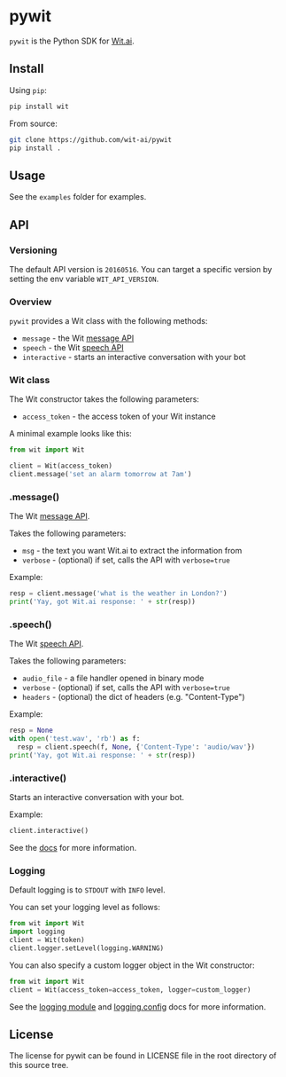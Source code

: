 # pywit

`pywit` is the Python SDK for [Wit.ai](http://wit.ai).

## Install

Using `pip`:
```bash
pip install wit
```

From source:
```bash
git clone https://github.com/wit-ai/pywit
pip install .
```

## Usage

See the `examples` folder for examples.

## API

### Versioning

The default API version is `20160516`.
You can target a specific version by setting the env variable `WIT_API_VERSION`.

### Overview

`pywit` provides a Wit class with the following methods:
* `message` - the Wit [message API](https://wit.ai/docs/http/20160330#get-intent-via-text-link)
* `speech` - the Wit [speech API](https://wit.ai/docs/http/20160526#post--speech-link)
* `interactive` - starts an interactive conversation with your bot

### Wit class

The Wit constructor takes the following parameters:
* `access_token` - the access token of your Wit instance

A minimal example looks like this:

```python
from wit import Wit

client = Wit(access_token)
client.message('set an alarm tomorrow at 7am')
```

### .message()

The Wit [message API](https://wit.ai/docs/http/20160330#get-intent-via-text-link).

Takes the following parameters:
* `msg` - the text you want Wit.ai to extract the information from
* `verbose` - (optional) if set, calls the API with `verbose=true`

Example:
```python
resp = client.message('what is the weather in London?')
print('Yay, got Wit.ai response: ' + str(resp))
```

### .speech()

The Wit [speech API](https://wit.ai/docs/http/20160526#post--speech-link).

Takes the following parameters:
* `audio_file` - a file handler opened in binary mode
* `verbose` - (optional) if set, calls the API with `verbose=true`
* `headers` - (optional) the dict of headers (e.g. "Content-Type")

Example:
```python
resp = None
with open('test.wav', 'rb') as f:
  resp = client.speech(f, None, {'Content-Type': 'audio/wav'})
print('Yay, got Wit.ai response: ' + str(resp))
```

### .interactive()

Starts an interactive conversation with your bot.

Example:
```python
client.interactive()
```

See the [docs](https://wit.ai/docs) for more information.


### Logging

Default logging is to `STDOUT` with `INFO` level.

You can set your logging level as follows:
``` python
from wit import Wit
import logging
client = Wit(token)
client.logger.setLevel(logging.WARNING)
```

You can also specify a custom logger object in the Wit constructor:
``` python
from wit import Wit
client = Wit(access_token=access_token, logger=custom_logger)
```

See the [logging module](https://docs.python.org/2/library/logging.html) and
[logging.config](https://docs.python.org/2/library/logging.config.html#module-logging.config) docs for more information.


## License

The license for pywit can be found in LICENSE file in the root directory of this source tree.
